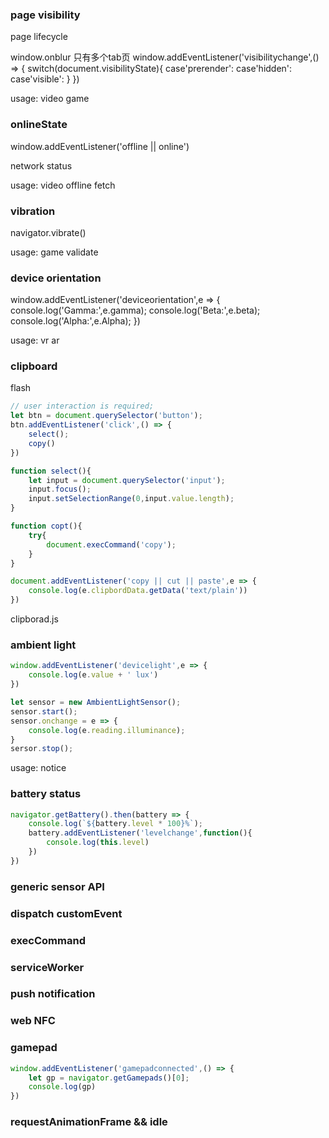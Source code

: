 ### page visibility
page lifecycle 

window.onblur  只有多个tab页
window.addEventListener('visibilitychange',() => {
    switch(document.visibilityState){
        case'prerender':
        case'hidden':
        case'visible':
    }
})

usage:
video 
game

### onlineState 
window.addEventListener('offline || online')

network status

usage: 
video
offline fetch


### vibration
navigator.vibrate()

usage:
game
validate


### device orientation
window.addEventListener('deviceorientation',e => {
    console.log('Gamma:',e.gamma);
    console.log('Beta:',e.beta);
    console.log('Alpha:',e.Alpha);
})

usage:
vr ar

### clipboard
flash
```javascript
// user interaction is required;
let btn = document.querySelector('button');
btn.addEventListener('click',() => {
    select();
    copy()
})

function select(){
    let input = document.querySelector('input');
    input.focus();
    input.setSelectionRange(0,input.value.length); 
}

function copt(){
    try{
        document.execCommand('copy');
    }
}

document.addEventListener('copy || cut || paste',e => {
    console.log(e.clipbordData.getData('text/plain'))
})

```
clipborad.js

### ambient light
```js
window.addEventListener('devicelight',e => {
    console.log(e.value + ' lux')
})

let sensor = new AmbientLightSensor();
sensor.start();
sensor.onchange = e => {
    console.log(e.reading.illuminance);
}
sersor.stop();
```
usage:
notice

### battery status
```js
navigator.getBattery().then(battery => {
    console.log(`${battery.level * 100}%`);
    battery.addEventListener('levelchange',function(){
        console.log(this.level)
    })
})
```


### generic sensor API


### dispatch  customEvent


### execCommand


### serviceWorker


### push notification

### web NFC


### gamepad

```js
window.addEventListener('gamepadconnected',() => {
    let gp = navigator.getGamepads()[0];
    console.log(gp)
})
```

### requestAnimationFrame  && idle
